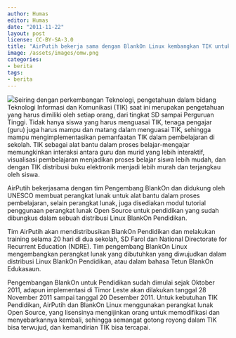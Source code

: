 ```yaml
---
author: Humas
editor: Humas
date: "2011-11-22"
layout: post
license: CC-BY-SA-3.0
title: "AirPutih bekerja sama dengan BlankOn Linux kembangkan TIK untuk Pendidikan di Timor Leste"
image: /assets/images/omw.png
categories:
- berita
tags:
- berita
---
```


![](http://airputih.or.id/wp-content/uploads/2011/11/pendidikan.png)Seiring
dengan perkembangan Teknologi, pengetahuan dalam bidang Teknologi Informasi
dan Komunikasi (TIK) saat ini merupakan pengetahuan yang harus dimiliki oleh
setiap orang, dari tingkat SD sampai Perguruan Tinggi. Tidak hanya siswa yang
harus menguasai TIK, tenaga pengajar (guru) juga harus mampu dan matang dalam
menguasai TIK, sehingga mampu mengimplementasikan pemanfaatan TIK dalam
pembelajaran di sekolah. TIK sebagai alat bantu dalam proses belajar-mengajar
memungkinkan interaksi antara guru dan murid yang lebih interaktif,
visualisasi pembelajaran menjadikan proses belajar siswa lebih mudah, dan
dengan TIK distribusi buku elektronik menjadi lebih murah dan terjangkau oleh
siswa.

AirPutih bekerjasama dengan tim Pengembang BlankOn dan didukung oleh UNESCO
membuat perangkat lunak untuk alat bantu dalam proses pembelajaran, selain
perangkat lunak, juga disediakan modul tutorial penggunaan perangkat lunak
Open Source untuk pendidikan yang sudah dibungkus dalam sebuah distribusi
Linux BlankOn Pendidikan.

Tim AirPutih akan mendistribusikan BlankOn Pendidikan dan melakukan training
selama 20 hari di dua sekolah, SD Farol dan National Directorate for Recurrent
Education (NDRE). Tim pengembang BlankOn Linux mengembangkan perangkat lunak
yang dibutuhkan yang diwujudkan dalam distribusi Linux BlankOn Pendidikan,
atau dalam bahasa Tetun BlankOn Edukasaun.

Pengembangan BlankOn untuk Pendidikan sudah dimulai sejak Oktober 2011, adapun
implementasi di Timor Leste akan dilakukan tanggal 28 November 2011 sampai
tanggal 20 Desember 2011. Untuk kebutuhan TIK Pendidikan, AirPutih dan BlankOn
Linux menggunakan perangkat lunak Open Source, yang lisensinya mengijinkan
orang untuk memodifikasi dan menyebarkannya kembali, sehingga semangat gotong
royong dalam TIK bisa terwujud, dan kemandirian TIK bisa tercapai.


    